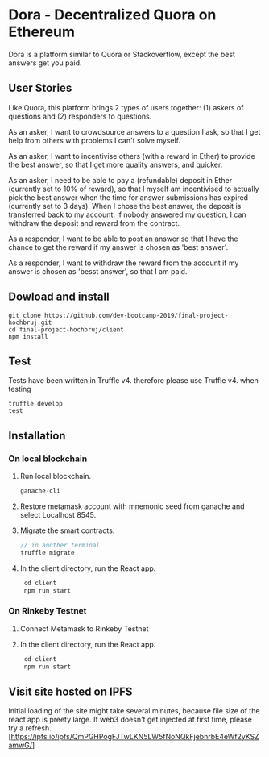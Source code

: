 # Dora - Decentralized Quora on Ethereum

Dora is a platform similar to Quora or Stackoverflow, except the best answers get you paid.


## User Stories

Like Quora, this platform brings 2 types of users together:
(1) askers of questions and
(2) responders to questions.

As an asker, I want to crowdsource answers to a question I ask, so that I get help from others with problems I can't solve myself.

As an asker, I want to incentivise others (with a reward in Ether) to provide the best answer, so that I get more quality answers, and quicker.

As an asker, I need to be able to pay a (refundable) deposit in Ether (currently set to 10% of reward), so that I myself am incentivised to actually pick the best answer when the time for answer submissions has expired (currently set to 3 days). When I chose the best answer, the deposit is transferred back to my account. If nobody answered my question, I can withdraw the deposit and reward from the contract.

As a responder, I want to be able to post an answer so that I have the chance to get the reward if my answer is chosen as 'best answer'. 

As a responder, I want to withdraw the reward from the account if my answer is chosen as 'besst answer', so that I am paid.

## Dowload and install
```
git clone https://github.com/dev-bootcamp-2019/final-project-hochbruj.git
cd final-project-hochbruj/client
npm install
```

## Test

Tests have been written in Truffle v4. therefore please use Truffle v4. when testing

```
truffle develop
test
```

## Installation

### On local blockchain

1. Run local blockchain.
    ```javascript
    ganache-cli
    ```
2. Restore metamask account with mnemonic seed from ganache and select Localhost 8545.

3. Migrate the smart contracts.
    ```javascript
    // in another terminal
    truffle migrate
    ```
4. In the client directory, run the React app. 
   ```javascript
    cd client
    npm run start
   ```

### On Rinkeby Testnet

1. Connect Metamask to Rinkeby Testnet

2. In the client directory, run the React app. 
   ```javascript
    cd client
    npm run start
   ```

## Visit site hosted on IPFS

Initial loading of the site might take several minutes, because file size of the react app is preety large.
If web3 doesn't get injected at first time, please try a refresh.
[https://ipfs.io/ipfs/QmPGHPogFJTwLKN5LW5fNoNQkFjebnrbE4eWf2yKSZamwG/]

